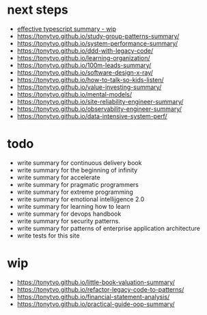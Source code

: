 # next steps
- [effective typescript summary - wip](https://tonytvo.github.io/effective-typescript/)
- https://tonytvo.github.io/study-group-patterns-summary/
- https://tonytvo.github.io/system-performance-summary/
- https://tonytvo.github.io/ddd-with-legacy-code/
- https://tonytvo.github.io/learning-organization/
- https://tonytvo.github.io/100m-leads-summary/
- https://tonytvo.github.io/software-design-x-ray/
- https://tonytvo.github.io/how-to-talk-so-kids-listen/
- https://tonytvo.github.io/value-investing-summary/
- https://tonytvo.github.io/mental-models/
- https://tonytvo.github.io/site-reliability-engineer-summary/
- https://tonytvo.github.io/observability-engineer-summary/
- https://tonytvo.github.io/data-intensive-system-perf/


# todo
- write summary for continuous delivery book
- write summary for the beginning of infinity
- write summary for accelerate
- write summary for pragmatic programmers
- write summary for extreme programming
- write summary for emotional intellijgence 2.0
- write summary for learning how to learn
- write summary for devops handbook
- write summary for security patterns.
- write summary for patterns of enterprise application architecture
- write tests for this site

# wip
- https://tonytvo.github.io/little-book-valuation-summary/
- https://tonytvo.github.io/refactor-legacy-code-to-patterns/
- https://tonytvo.github.io/financial-statement-analysis/
- https://tonytvo.github.io/practical-guide-oop-summary/
